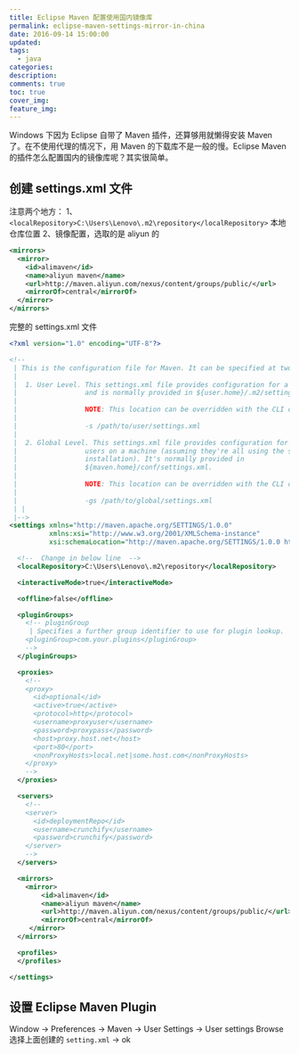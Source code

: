 ```yaml
---
title: Eclipse Maven 配置使用国内镜像库
permalink: eclipse-maven-settings-mirror-in-china
date: 2016-09-14 15:00:00
updated:
tags:
  - java
categories:
description:
comments: true
toc: true
cover_img:
feature_img:
---
```


Windows 下因为 Eclipse 自带了 Maven 插件，还算够用就懒得安装 Maven 了。在不使用代理的情况下，用 Maven 的下载库不是一般的慢。Eclipse Maven 的插件怎么配置国内的镜像库呢？其实很简单。

<!-- more -->

## 创建 settings.xml 文件

注意两个地方：
1、`<localRepository>C:\Users\Lenovo\.m2\repository</localRepository>` 本地仓库位置
2、镜像配置，选取的是 aliyun 的

```xml
<mirrors>
  <mirror>
    <id>alimaven</id>
    <name>aliyun maven</name>
    <url>http://maven.aliyun.com/nexus/content/groups/public/</url>
    <mirrorOf>central</mirrorOf>
  </mirror>
</mirrors>
```

完整的 settings.xml 文件

```xml
<?xml version="1.0" encoding="UTF-8"?>

<!--
 | This is the configuration file for Maven. It can be specified at two levels:
 |
 |  1. User Level. This settings.xml file provides configuration for a single user,
 |                 and is normally provided in ${user.home}/.m2/settings.xml.
 |
 |                 NOTE: This location can be overridden with the CLI option:
 |
 |                 -s /path/to/user/settings.xml
 |
 |  2. Global Level. This settings.xml file provides configuration for all Maven
 |                 users on a machine (assuming they're all using the same Maven
 |                 installation). It's normally provided in
 |                 ${maven.home}/conf/settings.xml.
 |
 |                 NOTE: This location can be overridden with the CLI option:
 |
 |                 -gs /path/to/global/settings.xml
 | |
 |-->
<settings xmlns="http://maven.apache.org/SETTINGS/1.0.0"
          xmlns:xsi="http://www.w3.org/2001/XMLSchema-instance"
          xsi:schemaLocation="http://maven.apache.org/SETTINGS/1.0.0 http://maven.apache.org/xsd/settings-1.0.0.xsd">

  <!--  Change in below line  -->
  <localRepository>C:\Users\Lenovo\.m2\repository</localRepository>

  <interactiveMode>true</interactiveMode>

  <offline>false</offline>

  <pluginGroups>
    <!-- pluginGroup
     | Specifies a further group identifier to use for plugin lookup.
    <pluginGroup>com.your.plugins</pluginGroup>
    -->
  </pluginGroups>

  <proxies>
    <!--
    <proxy>
      <id>optional</id>
      <active>true</active>
      <protocol>http</protocol>
      <username>proxyuser</username>
      <password>proxypass</password>
      <host>proxy.host.net</host>
      <port>80</port>
      <nonProxyHosts>local.net|some.host.com</nonProxyHosts>
    </proxy>
    -->
  </proxies>

  <servers>
    <!--
    <server>
      <id>deploymentRepo</id>
      <username>crunchify</username>
      <password>crunchify</password>
    </server>
 	-->
  </servers>

  <mirrors>
    <mirror>
        <id>alimaven</id>
        <name>aliyun maven</name>
    	<url>http://maven.aliyun.com/nexus/content/groups/public/</url>
	    <mirrorOf>central</mirrorOf>
     </mirror>
  </mirrors>

  <profiles>
  </profiles>

</settings>
```

## 设置 Eclipse Maven Plugin

Window -> Preferences -> Maven -> User Settings -> User settings Browse 选择上面创建的 `setting.xml` -> ok
